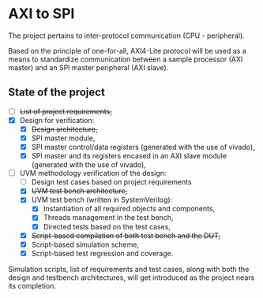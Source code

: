 # AXI to SPI

The project pertains to inter-protocol communication (CPU - peripheral).

Based on the principle of one-for-all, AXI4-Lite protocol will be used as a means to standardize communication between a sample processor (AXI master)
and an SPI master peripheral (AXI slave).

## State of the project

- [ ] ~~List of project requirements,~~
- [x] Design for verification:
    - [x] ~~Design architecture,~~
    - [x] SPI master module,
    - [x] SPI master control/data registers (generated with the use of vivado),
    - [x] SPI master and its registers encased in an AXI slave module (generated with the use of vivado),
- [ ] UVM methodology verification of the design:
    - [ ] Design test cases based on project requirements
    - [x] ~~UVM test bench architecture,~~
    - [x] UVM test bench (written in SystemVerilog):
        - [x] Instantiation of all required objects and components,
        - [x] Threads management in the test bench,
        - [x] Directed tests based on the test cases,
    - [x] ~~Script-based compilation of both test bench and the DUT,~~
    - [x] Script-based simulation scheme,
    - [x] Script-based test regression and coverage.

Simulation scripts, list of requirements and test cases, along with both the design and testbench architectures, will get introduced as the project nears its completion.

